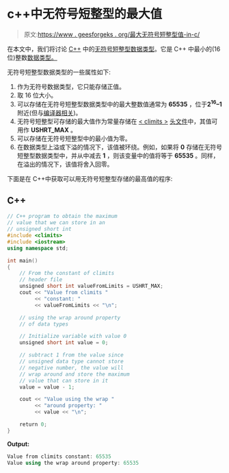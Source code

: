 # c++中无符号短整型的最大值

> 原文:[https://www . geesforgeks . org/最大无符号短整型值-in-c/](https://www.geeksforgeeks.org/maximum-value-of-unsigned-short-int-in-c/)

在本文中，我们将讨论 [C++](https://www.geeksforgeeks.org/c-plus-plus/) 中的[无符号短整型数据类型](https://www.geeksforgeeks.org/c-data-types/)。它是 C++ 中最小的(16 位)整数[数据类型。](https://www.geeksforgeeks.org/c-data-types/)

无符号短整型数据类型的一些属性如下:

1.  作为无符号数据类型，它只能存储正值。
2.  取 16 位大小。
3.  可以存储在无符号短整型数据类型中的最大整数值通常为 **65535** ，位于**2<sup>16</sup>–1**附近(但与[编译器相关](https://www.geeksforgeeks.org/compile-32-bit-program-64-bit-gcc-c-c/))。
4.  无符号短整型可存储的最大值作为常量存储在 [< climits >](https://www.geeksforgeeks.org/climits-limits-h-cc/) [头文件](https://www.geeksforgeeks.org/write-header-file-c/)中，其值可用作 **USHRT_MAX** 。
5.  可以存储在无符号短整型中的最小值为零。
6.  在数据类型上溢或下溢的情况下，该值被环绕。例如，如果将 **0** 存储在无符号短整型数据类型中，并从中减去 **1** ，则该变量中的值将等于 **65535** 。同样，在溢出的情况下，该值将舍入回零。

下面是在 C++中获取可以用无符号短整型存储的最高值的程序:

## C++

```cpp
// C++ program to obtain the maximum
// value that we can store in an
// unsigned short int
#include <climits>
#include <iostream>
using namespace std;

int main()
{
    // From the constant of climits
    // header file
    unsigned short int valueFromLimits = USHRT_MAX;
    cout << "Value from climits "
         << "constant: "
         << valueFromLimits << "\n";

    // using the wrap around property
    // of data types

    // Initialize variable with value 0
    unsigned short int value = 0;

    // subtract 1 from the value since
    // unsigned data type cannot store
    // negative number, the value will
    // wrap around and store the maximum
    // value that can store in it
    value = value - 1;

    cout << "Value using the wrap "
         << "around property: "
         << value << "\n";

    return 0;
}
```

**Output:**

```cpp
Value from climits constant: 65535
Value using the wrap around property: 65535

```